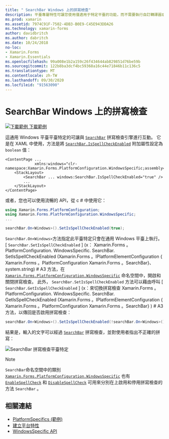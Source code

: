 ```yaml
---
title: " SearchBar Windows 上的拼寫檢查"
description: 平臺專屬特性可讓您使用僅適用于特定平臺的功能，而不需要執行自訂轉譯器或效果。 本文說明如何使用 Windows 平臺特定的，讓 SearchBar 與拼寫檢查引擎互動。
ms.prod: xamarin
ms.assetid: 7974C91F-7502-4DB3-B0E9-C45E943DDA26
ms.technology: xamarin-forms
author: davidbritch
ms.author: dabritch
ms.date: 10/24/2018
no-loc:
- Xamarin.Forms
- Xamarin.Essentials
ms.openlocfilehash: 99a008e1b2a159c26f434644ab829851d76be59b
ms.sourcegitcommit: 122b8ba3dcf4bc59368a16c44e71846b11c136c5
ms.translationtype: MT
ms.contentlocale: zh-TW
ms.lasthandoff: 09/30/2020
ms.locfileid: "91563090"
---
```

# <a name="searchbar-spell-check-on-windows"></a>SearchBar Windows 上的拼寫檢查

[![下載範例](~/media/shared/download.png) 下載範例](https://docs.microsoft.com/samples/xamarin/xamarin-forms-samples/userinterface-platformspecifics)

這通用 Windows 平臺平臺特定的可讓與 [`SearchBar`](xref:Xamarin.Forms.SearchBar) 拼寫檢查引擎進行互動。 它是在 XAML 中使用，方法是將 [`SearchBar.IsSpellCheckEnabled`](xref:Xamarin.Forms.PlatformConfiguration.WindowsSpecific.SearchBar.IsSpellCheckEnabledProperty) 附加屬性設定為 `boolean` 值：

```xaml
<ContentPage ...
             xmlns:windows="clr-namespace:Xamarin.Forms.PlatformConfiguration.WindowsSpecific;assembly=Xamarin.Forms.Core">
    <StackLayout>
        <SearchBar ... windows:SearchBar.IsSpellCheckEnabled="true" />
        ...
    </StackLayout>
</ContentPage>
```

或者，您也可以使用流暢的 API，從 c # 中使用它：

```csharp
using Xamarin.Forms.PlatformConfiguration;
using Xamarin.Forms.PlatformConfiguration.WindowsSpecific;
...

searchBar.On<Windows>().SetIsSpellCheckEnabled(true);
```

`SearchBar.On<Windows>`方法指定此平臺特定只會在通用 Windows 平臺上執行。 [ `SearchBar.SetIsSpellCheckEnabled` ] (x： Xamarin.Forms 。PlatformConfiguration. WindowsSpecific. SearchBar. SetIsSpellCheckEnabled (Xamarin.Forms 。IPlatformElementConfiguration { Xamarin.Forms 。PlatformConfiguration Xamarin.Forms 。SearchBar}、system.string) # A3 方法，在 [`Xamarin.Forms.PlatformConfiguration.WindowsSpecific`](xref:Xamarin.Forms.PlatformConfiguration.WindowsSpecific) 命名空間中，開啟和關閉拼寫檢查。 此外， `SearchBar.SetIsSpellCheckEnabled` 方法可以藉由呼叫 [ `SearchBar.GetIsSpellCheckEnabled` ] (x：來切換拼寫檢查 Xamarin.Forms 。PlatformConfiguration. WindowsSpecific. SearchBar. GetIsSpellCheckEnabled (Xamarin.Forms 。IPlatformElementConfiguration { Xamarin.Forms 。PlatformConfiguration Xamarin.Forms 。SearchBar} ) # A3 方法，以傳回是否啟用拼寫檢查：

```csharp
searchBar.On<Windows>().SetIsSpellCheckEnabled(!searchBar.On<Windows>().GetIsSpellCheckEnabled());
```

結果是，輸入的文字可以經過 [`SearchBar`](xref:Xamarin.Forms.SearchBar) 拼寫檢查，並對使用者指出不正確的拼寫：

![SearchBar 拼寫檢查平臺特定](searchbar-spell-check-images/searchbar-spellcheck.png "SearchBar 拼寫檢查平臺特定")

> [!NOTE]
> `SearchBar`命名空間中的類別 [`Xamarin.Forms.PlatformConfiguration.WindowsSpecific`](xref:Xamarin.Forms.PlatformConfiguration.WindowsSpecific) 也有 [`EnableSpellCheck`](xref:Xamarin.Forms.PlatformConfiguration.WindowsSpecific.SearchBar.EnableSpellCheck*) 和 [`DisableSpellCheck`](xref:Xamarin.Forms.PlatformConfiguration.WindowsSpecific.SearchBar.DisableSpellCheck*) 可用來分別在上啟用和停用拼寫檢查的方法 `SearchBar` 。

## <a name="related-links"></a>相關連結

- [PlatformSpecifics (範例) ](/samples/xamarin/xamarin-forms-samples/userinterface-platformspecifics)
- [建立平台特性](~/xamarin-forms/platform/platform-specifics/index.md#creating-platform-specifics)
- [WindowsSpecific API](xref:Xamarin.Forms.PlatformConfiguration.WindowsSpecific)